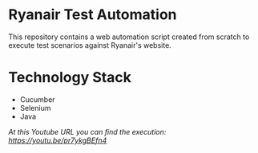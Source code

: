 # Ryanair Test Automation
This repository contains a web automation script created from scratch to execute test scenarios against Ryanair's website.

# Technology Stack
- Cucumber
- Selenium
- Java

_At this Youtube URL you can find the execution: https://youtu.be/pr7ykgBEfn4_

